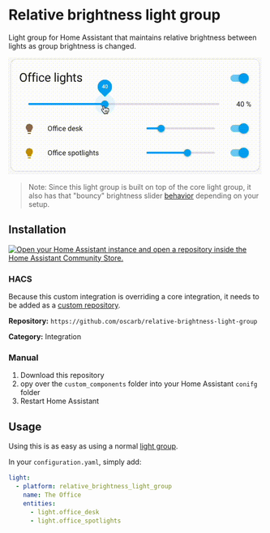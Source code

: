 # Relative brightness light group
Light group for Home Assistant that maintains relative brightness between lights as group brightness is changed.

![](demo.gif)

> Note: Since this light group is built on top of the core light group, it also has that "bouncy" brightness slider [behavior](https://community.home-assistant.io/t/light-groups-bouncy-brightness-slider-behaviour/501539) depending on your setup. 

## Installation 
[![Open your Home Assistant instance and open a repository inside the Home Assistant Community Store.](https://my.home-assistant.io/badges/hacs_repository.svg)](https://my.home-assistant.io/redirect/hacs_repository/?owner=oscarb&repository=relative-brightness-light-group)

### HACS

Because this custom integration is overriding a core integration, it needs to be added as a [custom repository](https://hacs.xyz/docs/faq/custom_repositories).

**Repository:**  `https://github.com/oscarb/relative-brightness-light-group`

**Category:**  Integration

### Manual

1. Download this repository
2. opy over the `custom_components` folder into your Home Assistant `conifg` folder
3. Restart Home Assistant


## Usage

Using this is as easy as using a normal [light group](https://www.home-assistant.io/integrations/group/). 

In your `configuration.yaml`, simply add: 

```yaml
light:
  - platform: relative_brightness_light_group
    name: The Office
    entities:
      - light.office_desk
      - light.office_spotlights
```


